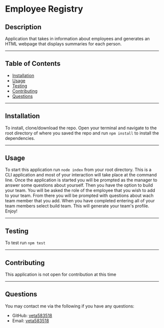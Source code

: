 # Employee Registry

## Description

Application that takes in information about employees and generates an HTML webpage that displays summaries for each person.

---

## Table of Contents

- [Installation](#installation)
- [Usage](#usage)
- [Testing](#testing)
- [Contributing](#contributing)
- [Questions](#questions)

---

## Installation

To install, clone/download the repo. Open your terminal and navigate to the root directory of where you saved the repo and run `npm install` to install the dependencies.

---

## Usage

To start this application run `node index` from your root directory. This is a CLI application and most of your interaction will take place at the command line. Once the application is started you will be prompted as the manager to answer some questions about yourself. Then you have the option to build your team. You will be asked the role of the employee that you wish to add to your team. From there you will be prompted with questions about wach team member that you add. When you have completed entering all of your team members select build team. This will generate your team's profile. Enjoy!

---

## Testing

To test run `npm test`

---

## Contributing

This application is not open for contribution at this time

---

## Questions

You may contact me via the following if you have any questions:

- GitHub: [veta583518](www.github.com/veta583518)
- Email: [veta583518](mailto:veta583518@gmail.com)
